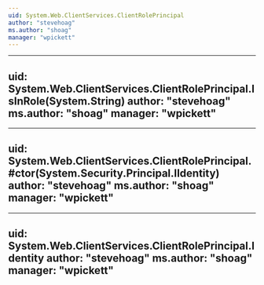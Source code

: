 ```yaml
---
uid: System.Web.ClientServices.ClientRolePrincipal
author: "stevehoag"
ms.author: "shoag"
manager: "wpickett"
---
```


---
uid: System.Web.ClientServices.ClientRolePrincipal.IsInRole(System.String)
author: "stevehoag"
ms.author: "shoag"
manager: "wpickett"
---

---
uid: System.Web.ClientServices.ClientRolePrincipal.#ctor(System.Security.Principal.IIdentity)
author: "stevehoag"
ms.author: "shoag"
manager: "wpickett"
---

---
uid: System.Web.ClientServices.ClientRolePrincipal.Identity
author: "stevehoag"
ms.author: "shoag"
manager: "wpickett"
---
